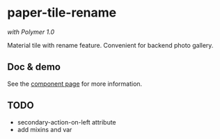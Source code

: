# paper-tile-rename

*with Polymer 1.0*

Material tile with rename feature. Convenient for backend photo gallery.

## Doc & demo

See the [component page](http://zecat.github.io/paper-tile-rename) for more information.

## TODO

- secondary-action-on-left attribute
- add mixins and var
